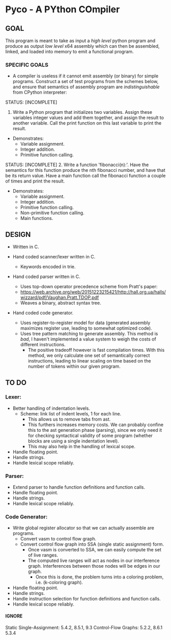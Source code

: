 # Pyco - A PYthon COmpiler
## GOAL
This program is meant to take as input a *high level* python program and produce as output
*low level* x64 assembly which can then be assembled, linked, and loaded into memory to emit
a functional program.

### SPECIFIC GOALS
- A compiler is useless if it cannot emit assembly (or binary) for simple
programs. Construct a set of test programs from the schemes below, and ensure
that semantics of assembly program are *indistinguishable* from CPython
interpreter:

STATUS: [INCOMPLETE]
1. Write a Python program that initializes two variables. Assign these
variables integer values and add them together, and assign the result to
another variable. Call the print function on this last variable to print the
result.
- Demonstrates:
    - Variable assignment.
    - Integer addition.
    - Primitive function calling.

STATUS: [INCOMPLETE]
2. Write a function 'fibonacci(n):'. Have the semantics for this function
produce the nth fibonacci number, and have that be its return value. Have a
main function call the fibonacci function a couple of times and print the 
result.
- Demonstrates:
    - Variable assignment.
    - Integer addition.
    - Primitive function calling.
    - Non-primitive function calling.
    - Main functions.



## DESIGN
- Written in C.

- Hand coded scanner/lexer written in C.
    - Keywords encoded in trie.

- Hand coded parser written in C.
    - Uses top-down operator precedence scheme from Pratt's paper:
    - https://web.archive.org/web/20151223215421/http://hall.org.ua/halls/wizzard/pdf/Vaughan.Pratt.TDOP.pdf 
    - Weaves a binary, abstract syntax tree.

- Hand coded code generator.
    - Uses register-to-register model for data (generated assembly maximizes
    register use, leading to somewhat optimized code).
    - Uses tree pattern matching to generate assembly. This method is *bad*, I
    haven't implemented a value system to weigh the costs of different
    instructions.
        - The positive tradeoff however is fast compilation times. With this
        method, we only calculate one set of semantically correct instructions,
        leading to linear scaling on time based on the number of tokens within our
        given program.

## TO DO
### Lexer:
- Better handling of indentation levels.
    - Scheme: link list of indent levels, 1 for each line.
        - This allows us to remove tabs from ast.
        - This furthers increases memory costs. We can probably confine this to the ast
        generation phase (parsing), since we only need it for checking syntactical validity
        of some program (whether blocks are using a single indentation level).
        - This may also help in the handling of lexical scope.
- Handle floating point.
- Handle strings.
- Handle lexical scope reliably.

### Parser:
- Extend parser to handle function definitions and function calls.
- Handle floating point.
- Handle strings.
- Handle lexical scope reliably.

### Code Generator:
- Write global register allocator so that we can actually assemble are programs.
    - Convert vasm to control flow graph.
    - Convert control flow graph into SSA (single static assignment) form.
        - Once vasm is converted to SSA, we can easily compute the set of live
        ranges.
        - The computed live ranges will act as nodes in our interference graph.
        Interferences between those nodes will be edges in our graph.
            - Once this is done, the problem turns into a coloring problem, i.e.
            (k-coloring graph).
- Handle floating point.
- Handle strings.
- Handle instruction selection for function definitions and function calls.
- Handle lexical scope reliably.

#### IGNORE
Static Single-Assignment: 5.4.2, 8.5.1, 9.3
Control-Flow Graphs: 5.2.2, 8.6.1 5.3.4
